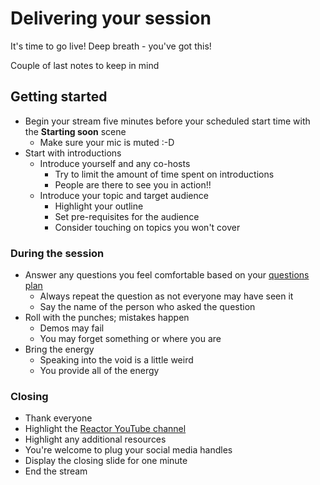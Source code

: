 # Delivering your session

It's time to go live! Deep breath - you've got this!

Couple of last notes to keep in mind

## Getting started

- Begin your stream five minutes before your scheduled start time with the **Starting soon** scene
  - Make sure your mic is muted :-D
- Start with introductions
  - Introduce yourself and any co-hosts
    - Try to limit the amount of time spent on introductions
    - People are there to see you in action!!
  - Introduce your topic and target audience
    - Highlight your outline
    - Set pre-requisites for the audience
    - Consider touching on topics you won't cover

### During the session

- Answer any questions you feel comfortable based on your [questions plan](./preparing-your-session.md#Preparing-for-questions)
  - Always repeat the question as not everyone may have seen it
  - Say the name of the person who asked the question
- Roll with the punches; mistakes happen
  - Demos may fail
  - You may forget something or where you are
- Bring the energy
  - Speaking into the void is a little weird
  - You provide all of the energy

### Closing

- Thank everyone
- Highlight the [Reactor YouTube channel](https://www.youtube.com/channel/UCkm6luGCS3hD25jcEhvRMIA)
- Highlight any additional resources
- You're welcome to plug your social media handles
- Display the closing slide for one minute
- End the stream
